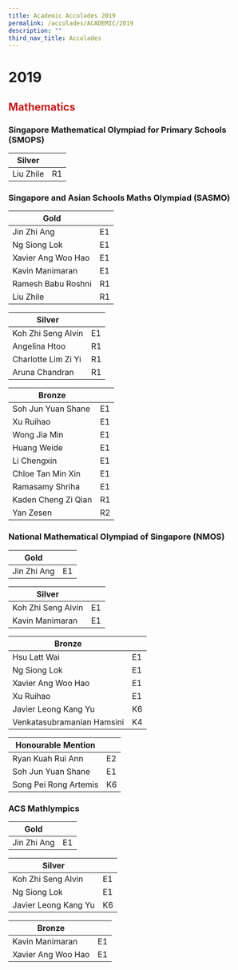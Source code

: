 ```yaml
---
title: Academic Accolades 2019
permalink: /accolades/ACADEMIC/2019
description: ""
third_nav_title: Accolades
---
```



# 2019
## <span style = "color: #c81b1b"> <b>Mathematics</b> </span>

### Singapore Mathematical Olympiad for Primary Schools (SMOPS)

| Silver    |     |
|-----------|-----|
| Liu Zhile | R1  |

### Singapore and Asian Schools Maths Olympiad (SASMO)

| Gold               |      |
|--------------------|------|
| Jin Zhi Ang        | E1   |
| Ng Siong Lok       | E1   |
| Xavier Ang Woo Hao | E1   |
| Kavin Manimaran    | E1   |
| Ramesh Babu Roshni | R1   |
|  Liu Zhile         | R1   |

| Silver              |      |
|---------------------|------|
| Koh Zhi Seng Alvin  | E1   |
| Angelina Htoo       | R1   |
| Charlotte Lim Zi Yi | R1   |
| Aruna Chandran      |  R1  |

| Bronze               |     |
|----------------------|-----|
| Soh Jun Yuan Shane   | E1  |
|  Xu Ruihao           | E1  |
|  Wong Jia Min        | E1  |
|  Huang Weide         | E1  |
|  Li Chengxin         | E1  |
|  Chloe Tan Min Xin   | E1  |
|  Ramasamy Shriha     | E1  |
|  Kaden Cheng Zi Qian | R1  |
|  Yan Zesen           | R2  |

### National Mathematical Olympiad of Singapore (NMOS)

| Gold         |     |
|--------------|-----|
|  Jin Zhi Ang | E1  |

| Silver             |    |
|--------------------|----|
| Koh Zhi Seng Alvin | E1 |
| Kavin Manimaran    | E1 |

| Bronze                     |     |
|----------------------------|-----|
| Hsu Latt Wai               | E1  |
| Ng Siong Lok               | E1  |
| Xavier Ang Woo Hao         | E1  |
| Xu Ruihao                  | E1  |
| Javier Leong Kang Yu       | K6  |
| Venkatasubramanian Hamsini | K4  |

| Honourable Mention    |    |
|-----------------------|----|
| Ryan Kuah Rui Ann     | E2 |
| Soh Jun Yuan Shane    | E1 |
| Song Pei Rong Artemis | K6 |

### ACS Mathlympics

| Gold        |     |
|-------------|-----|
| Jin Zhi Ang | E1  |

| Silver               |     |
|----------------------|-----|
| Koh Zhi Seng Alvin   | E1  |
| Ng Siong Lok         | E1  |
| Javier Leong Kang Yu |  K6 |

| Bronze             |     |
|--------------------|-----|
| Kavin Manimaran    | E1  |
| Xavier Ang Woo Hao | E1  |

